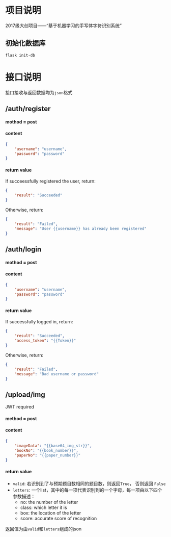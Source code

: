 # 项目说明
2017级大创项目——“基于机器学习的手写体字符识别系统”

## 初始化数据库

```bash
flask init-db
```

# 接口说明
接口接收与返回数据均为`json`格式

## /auth/register

#### mothod = post
#### content
```json
{
    "username": "username",
    "password": "password"
}
```
#### return value
If succeessfully registered the user, return:
```json
{
    "result": "Succeeded"
}
```
Otherwise, return:
```json
{
    "result": "Failed",
    "message": "User {{username}} has already been registered"
}
```

## /auth/login

#### mothod = post
#### content
```json
{
    "username": "username",
    "password": "password"
}
```
#### return value
If successfully logged in, return:
```json
{
    "result": "Succeeded",
    "access_token": "{{Token}}"
}
```
Otherwise, return:
```json
{
    "result": "Failed",
    "message": "Bad username or password"
}
```

## /upload/img
JWT required
#### method = post
#### content
```json
{
    "imageData": "{{base64_img_str}}",
    "bookNo": "{{book_number}}",
    "paperNo": "{{paper_number}}"
}
```
#### return value
* `valid`: 若识别到了与预期题目数相同的题目数，则返回`True`， 否则返回 `False`
* `letters`: 一个list，其中的每一项代表识别到的一个字母，每一项由以下四个参数描述：
    * no: the number of the letter
    * class: which letter it is
    * box: the location of the letter
    * score: accurate score of recognition

返回值为由`valid`和`letters`组成的json